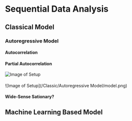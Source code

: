 # Sequential Data Analysis
## Classical Model
### Autoregressive Model
#### Autocorrelation
#### Partial Autocorrelation
![Image of Setup](pacf.png)
####
![Image of Setup](/Classic/Autoregressive Model/model.png)
#### Wide-Sense Sationary?
## Machine Learning Based Model
